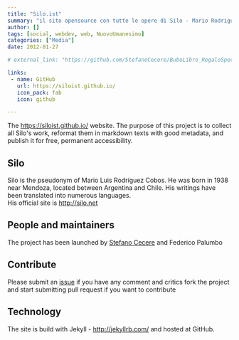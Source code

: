 ```yaml
---
title: "Silo.ist"
summary: "il sito opensource con tutte le opere di Silo - Mario Rodriguez Cobos"
author: []
tags: [social, webdev, web, NuovoUmanesimo]
categories: ["Media"]
date: 2012-01-27

# external_link: "https://github.com/StefanoCecere/BuboLibro_RegaloSpeciale"

links:
 - name: GitHub
   url: https://siloist.github.io/
   icon_pack: fab
   icon: github

---
```


The <https://siloist.github.io/> website.
The purpose of this project is to collect all Silo's work, reformat them in markdown texts with good metadata, and publish it for free, permanent accessibility.

## Silo
Silo is the pseudonym of Mario Luis Rodríguez Cobos. He was born in 1938 near Mendoza, located between Argentina and Chile. His writings have been translated into numerous languages.  
His official site is <http://silo.net>

## People and maintainers
The project has been launched by [Stefano Cecere](https://github.com/StefanoCecere) and Federico Palumbo

## Contribute
Please submit an [issue](https://github.com/siloist/siloist.github.io/issues) if you have any comment and critics
fork the project and start submitting pull request if you want to contribute

## Technology
The site is build with Jekyll - http://jekyllrb.com/
and hosted at GitHub.
